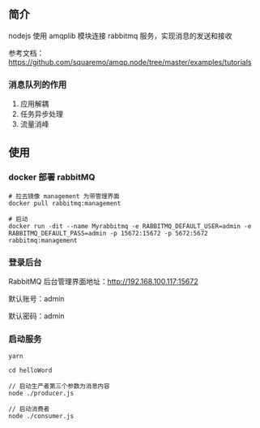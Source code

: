 ## 简介

nodejs 使用 amqplib 模块连接 rabbitmq 服务，实现消息的发送和接收

参考文档：https://github.com/squaremo/amqp.node/tree/master/examples/tutorials

### 消息队列的作用

1. 应用解耦
2. 任务异步处理
3. 流量消峰

## 使用

### docker 部署 rabbitMQ

```shell
# 拉去镜像 management 为带管理界面
docker pull rabbitmq:management

# 启动
docker run -dit --name Myrabbitmq -e RABBITMQ_DEFAULT_USER=admin -e RABBITMQ_DEFAULT_PASS=admin -p 15672:15672 -p 5672:5672 rabbitmq:management
```

### 登录后台

RabbitMQ 后台管理界面地址：http://192.168.100.117:15672

默认账号：admin

默认密码：admin

### 启动服务

```shell
yarn

cd helloWord

// 启动生产者第三个参数为消息内容
node ./producer.js

// 启动消费者
node ./consumer.js
```
